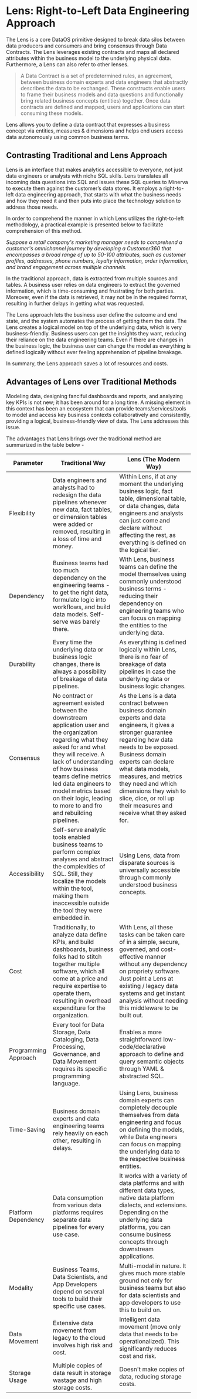 # Lens: Right-to-Left Data Engineering Approach

The Lens is a core DataOS primitive designed to break data silos between data producers and consumers and bring consensus through Data Contracts. The Lens leverages existing contracts and maps all declared attributes within the business model to the underlying physical data. Furthermore, a Lens can also refer to other lenses.

> A Data Contract is a set of predetermined rules, an agreement, between business domain experts and data engineers that abstractly describes the data to be exchanged. These constructs enable users to frame their business models and data questions and functionally bring related business concepts (entities) together. Once data contracts are defined and mapped, users and applications can start consuming these models.


Lens allows you to define a data contract that expresses a business concept via entities, measures & dimensions and helps end users access data autonomously using common business terms.

## Contrasting Traditional and Lens Approach

Lens is an interface that makes analytics accessible to everyone, not just data engineers or analysts with niche SQL skills. Lens translates all incoming data questions into SQL and issues these SQL queries to Minerva to execute them against the customer’s data stores. It employs a right-to-left data engineering approach, that starts with what the business needs and how they need it and then puts into place the technology solution to address those needs. 

In order to comprehend the manner in which Lens utilizes the right-to-left methodology, a practical example is presented below to facilitate comprehension of this method.

*Suppose a retail company's marketing manager needs to comprehend a customer's omnichannel journey by developing a Customer360 that encompasses a broad range of up to 50-100 attributes, such as customer profiles, addresses, phone numbers, loyalty information, order information, and brand engagement across multiple channels.*

In the traditional approach, data is extracted from multiple sources and tables. A business user relies on data engineers to extract the governed information, which is time-consuming and frustrating for both parties. Moreover, even if the data is retrieved, it may not be in the required format, resulting in further delays in getting what was requested.

The Lens approach lets the business user define the outcome and end state, and the system automates the process of getting them the data. The Lens creates a logical model on top of the underlying data, which is very business-friendly. Business users can get the insights they want, reducing their reliance on the data engineering teams. Even if there are changes in the business logic, the business user can change the model as everything is defined logically without ever feeling apprehension of pipeline breakage. 

In summary, the Lens approach saves a lot of resources and costs.

## Advantages of Lens over Traditional Methods

Modeling data, designing fanciful dashboards and reports, and analyzing key KPIs is not new; it has been around for a long time. A missing element in this context has been an ecosystem that can provide teams/services/tools to model and access key business contexts collaboratively and consistently, providing a logical, business-friendly view of data. The Lens addresses this issue.

The advantages that Lens brings over the traditional method are summarized in the table below -

| Parameter | Traditional Way | Lens (The Modern Way) |
| --- | --- | --- |
| Flexibility | Data engineers and analysts had to redesign the data pipelines whenever new data, fact tables, or dimension tables were added or removed, resulting in a loss of time and money.  | Within Lens, if at any moment the underlying business logic, fact table, dimensional table, or data changes, data engineers and analysts can just come and declare without affecting the rest, as everything is defined on the logical tier. |
| Dependency | Business teams had too much dependency on the engineering teams - to get the right data, formulate logic into workflows, and build data models. Self-serve was barely there. | With Lens, business teams can define the model themselves using commonly understood business terms - reducing their dependency on engineering teams who can focus on mapping the entities to the underlying data. |
| Durability | Every time the underlying data or business logic changes, there is always a possibility of breakage of data pipelines. | As everything is defined logically within Lens, there is no fear of breakage of data pipelines in case the underlying data or business logic changes. |
| Consensus | No contract or agreement existed between the downstream application user and the organization regarding what they asked for and what they will receive. A lack of understanding of how business teams define metrics led data engineers to model metrics based on their logic, leading to more to and fro and rebuilding pipelines. | As the Lens is a data contract between business domain experts and data engineers, it gives a stronger guarantee regarding how data needs to be exposed. Business domain experts can declare what data models, measures, and metrics they need and which dimensions they wish to slice, dice, or roll up their measures and receive what they asked for. |
| Accessibility | Self-serve analytic tools enabled business teams to perform complex analyses and abstract the complexities of SQL. Still, they localize the models within the tool, making them inaccessible outside the tool they were embedded in. | Using Lens, data from disparate sources is universally accessible through commonly understood business concepts. |
| Cost | Traditionally, to analyze data define KPIs, and build dashboards, business folks had to stitch together multiple software, which all come at a price and require expertise to operate them, resulting in overhead expenditure for the organization. | With Lens, all these tasks can be taken care of in a simple, secure, governed, and cost-effective manner without any dependency on propriety software. Just point a Lens at existing / legacy data systems and get instant analysis without needing this middleware to be built out. |
| Programming Approach  | Every tool for Data Storage, Data Cataloging, Data Processing, Governance, and Data Movement requires its specific programming language. | Enables a more straightforward low-code/declarative approach to define and query semantic objects through YAML & abstracted SQL. |
| Time-Saving | Business domain experts and data engineering teams rely heavily on each other, resulting in delays.  | Using Lens, business domain experts can completely decouple themselves from data engineering and focus on defining the models, while Data engineers can focus on mapping the underlying data to the respective business entities. |
| Platform Dependency | Data consumption from various data platforms requires separate data pipelines for every use case. | It works with a variety of data platforms and with different data types, native data platform dialects, and extensions. Depending on the underlying data platforms, you can consume business concepts through downstream applications. |
| Modality | Business Teams, Data Scientists, and App Developers depend on several tools to build their specific use cases. | Multi-modal in nature. It gives much more stable ground not only for business teams but also for data scientists and app developers to use this to build on.  |
| Data Movement | Extensive data movement from legacy to the cloud involves high risk and cost. | Intelligent data movement (move only data that needs to be operationalized). This significantly reduces cost and risk. |
| Storage Usage | Multiple copies of data result in storage wastage and high storage costs. | Doesn't make copies of data, reducing storage costs. |